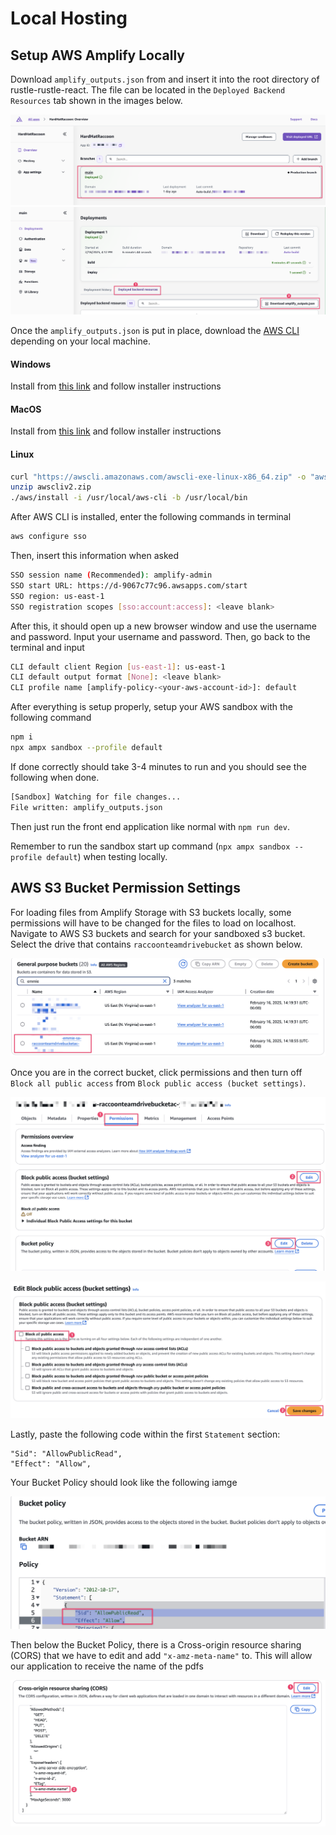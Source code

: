 # Local Hosting
## Setup AWS Amplify Locally
Download `amplify_outputs.json` from and insert it into the root directory of rustle-rustle-react. 
The file can be located in the `Deployed Backend Resources` tab shown in the images below.

![Amplify Home Page](images/amplify_home.png)
![Amplify Deployed Backend Resources](images/amplify_deployed_resources.png)

Once the `amplify_outputs.json` is put in place, download the [AWS CLI](https://docs.aws.amazon.com/cli/latest/userguide/getting-started-install.html) depending on your local machine.

#### Windows
Install from [this link](https://awscli.amazonaws.com/AWSCLIV2.msi) and follow installer instructions

#### MacOS
Install from [this link](https://awscli.amazonaws.com/AWSCLIV2.pkg) and follow installer instructions

#### Linux
```bash
curl "https://awscli.amazonaws.com/awscli-exe-linux-x86_64.zip" -o "awscliv2.zip"
unzip awscliv2.zip
./aws/install -i /usr/local/aws-cli -b /usr/local/bin
```

After AWS CLI is installed, enter the following commands in terminal
```bash
aws configure sso
```

Then, insert this information when asked
```bash
SSO session name (Recommended): amplify-admin
SSO start URL: https://d-9067c77c96.awsapps.com/start
SSO region: us-east-1
SSO registration scopes [sso:account:access]: <leave blank>
```

After this, it should open up a new browser window and use the username and password. 
Input your username and password. Then, go back to the terminal and input
```bash
CLI default client Region [us-east-1]: us-east-1
CLI default output format [None]: <leave blank>
CLI profile name [amplify-policy-<your-aws-account-id>]: default
```

After everything is setup properly, setup your AWS sandbox with the following command
```bash
npm i
npx ampx sandbox --profile default
```

If done correctly should take 3-4 minutes to run and you should see the following when done.
```bash
[Sandbox] Watching for file changes...
File written: amplify_outputs.json
```

Then just run the front end application like normal with `npm run dev`.

Remember to run the sandbox start up command (`npx ampx sandbox --profile default`) when testing locally.

## AWS S3 Bucket Permission Settings
For loading files from Amplify Storage with S3 buckets locally, some permissions will have to be changed for 
the files to load on localhost. Navigate to AWS S3 buckets and search for your sandboxed s3 bucket.
Select the drive that contains `raccoonteamdrivebucket` as shown below.

![S3 Bucket Search](images/search_bucket.png)

Once you are in the correct bucket, click permissions and then turn off `Block all public access` from `Block public access (bucket settings)`.

![S3 Bucket Permissions View](images/bucket_permissions.png)

![S3 Bucket Turn Off Block All Public Access](images/block_all_access_off.png)

Lastly, paste the following code within the first `Statement` section:
```
"Sid": "AllowPublicRead",
"Effect": "Allow",
```

Your Bucket Policy should look like the following iamge

![S3 Bucket Access Permissions](images/bucket_access_permissions.png)

Then below the Bucket Policy, there is a Cross-origin resource sharing (CORS) that we have to edit and add `"x-amz-meta-name"` to.
This will allow our application to receive the name of the pdfs

![S3 Bucket CORS changes](images/bucket_cors_policy.png)

